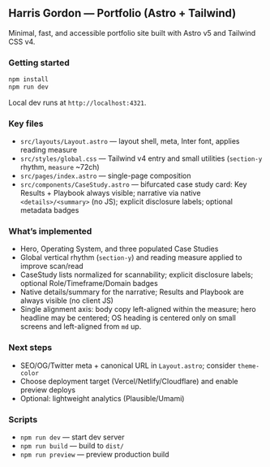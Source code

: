 ## Harris Gordon — Portfolio (Astro + Tailwind)

Minimal, fast, and accessible portfolio site built with Astro v5 and Tailwind CSS v4.

### Getting started

```bash
npm install
npm run dev
```

Local dev runs at `http://localhost:4321`.

### Key files
- `src/layouts/Layout.astro` — layout shell, meta, Inter font, applies reading measure
- `src/styles/global.css` — Tailwind v4 entry and small utilities (`section-y` rhythm, `measure` ~72ch)
- `src/pages/index.astro` — single-page composition
- `src/components/CaseStudy.astro` — bifurcated case study card: Key Results + Playbook always visible; narrative via native `<details>/<summary>` (no JS); explicit disclosure labels; optional metadata badges

### What’s implemented
- Hero, Operating System, and three populated Case Studies
- Global vertical rhythm (`section-y`) and reading measure applied to improve scan/read
- CaseStudy lists normalized for scannability; explicit disclosure labels; optional Role/Timeframe/Domain badges
- Native details/summary for the narrative; Results and Playbook are always visible (no client JS)
- Single alignment axis: body copy left-aligned within the measure; hero headline may be centered; OS heading is centered only on small screens and left-aligned from `md` up.

### Next steps
- SEO/OG/Twitter meta + canonical URL in `Layout.astro`; consider `theme-color`
- Choose deployment target (Vercel/Netlify/Cloudflare) and enable preview deploys
- Optional: lightweight analytics (Plausible/Umami)

### Scripts
- `npm run dev` — start dev server
- `npm run build` — build to `dist/`
- `npm run preview` — preview production build
